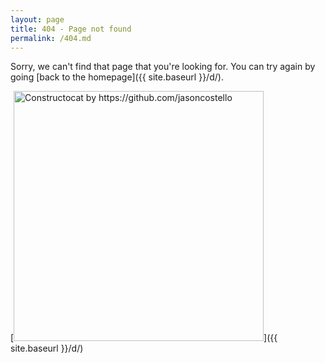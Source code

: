 ```yaml
---
layout: page
title: 404 - Page not found
permalink: /404.md
---
```


Sorry, we can't find that page that you're looking for. You can try again by going [back to the homepage]({{ site.baseurl }}/d/).

[<img src="{{ site.baseurl }}/d/images/404.jpg" alt="Constructocat by https://github.com/jasoncostello" style="width: 400px;"/>]({{ site.baseurl }}/d/)
